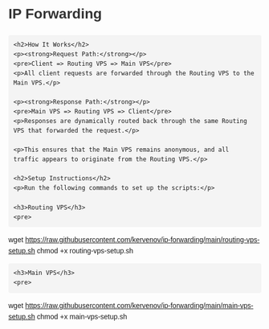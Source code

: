 <!DOCTYPE html>
<html lang="en">
<head>
    <meta charset="UTF-8">
    <meta name="viewport" content="width=device-width, initial-scale=1.0">
    <title>IP Forwarding</title>
    <style>
        body {
            font-family: Arial, sans-serif;
            line-height: 1.6;
        }
        h1, h2 {
            color: #333;
        }
        code {
            background-color: #f4f4f4;
            padding: 2px 4px;
            border-radius: 4px;
            font-family: Consolas, monospace;
        }
        pre {
            background-color: #f4f4f4;
            padding: 10px;
            border-radius: 4px;
            overflow-x: auto;
        }
    </style>
</head>
<body>
    <h1>IP Forwarding</h1>

    <h2>How It Works</h2>
    <p><strong>Request Path:</strong></p>
    <pre>Client => Routing VPS => Main VPS</pre>
    <p>All client requests are forwarded through the Routing VPS to the Main VPS.</p>

    <p><strong>Response Path:</strong></p>
    <pre>Main VPS => Routing VPS => Client</pre>
    <p>Responses are dynamically routed back through the same Routing VPS that forwarded the request.</p>

    <p>This ensures that the Main VPS remains anonymous, and all traffic appears to originate from the Routing VPS.</p>

    <h2>Setup Instructions</h2>
    <p>Run the following commands to set up the scripts:</p>

    <h3>Routing VPS</h3>
    <pre>
wget https://raw.githubusercontent.com/kervenov/ip-forwarding/main/routing-vps-setup.sh
chmod +x routing-vps-setup.sh
    </pre>

    <h3>Main VPS</h3>
    <pre>
wget https://raw.githubusercontent.com/kervenov/ip-forwarding/main/main-vps-setup.sh
chmod +x main-vps-setup.sh
    </pre>
</body>
</html>
